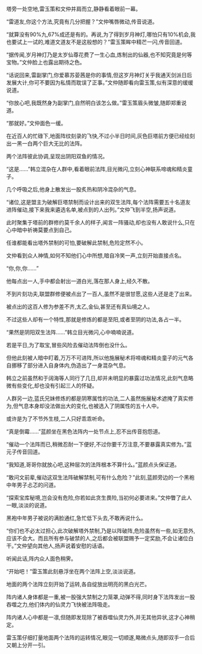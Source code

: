
塔旁一处空地,雷玉策和文仲并肩而立,静静看着眼前一幕。

“雷道友,你这个方法,究竟有几分把握？”文仲嘴唇微动,传音说道。

“就算没有90%九,67%成还是有的。再说,为了得到岁月神灯,哪怕只有10%机会,我也要试上一试的,难道文道友不是这般想的？”雷玉策眸中精芒一闪,传音回道。

“据传闻,岁月神灯乃是太岁仙尊花费了一生心血,炼制出的仙器,也不知究竟是何等宝物。”文仲脸上也露出期待之色。

“话说回来,雷副掌门,你爱慕苏荌茜是你的事情,但这岁月神灯关乎我通天剑派日后发展大计,你可不要因为私情而耽误了正事。”文仲随即看向雷玉策,似有深意的缓缓说道。

“你放心吧,我既然身为副掌门,自然明白该怎么做。”雷玉策眉头微皱,随即郑重说道。

“那就好。”文仲面色一缓。

在近百人的忙碌下,地面阵纹刻录的飞快,不过小半日时间,灰色巨塔前方便已经绘刻出一黑一白两个巨大无比的法阵。

两个法阵彼此协调,呈现出阴阳双鱼的情况。

“这是……”韩立混杂在人群中,看着眼前法阵,目光微闪,立刻心神联系啼魂和精炎童子。

几个呼吸之后,他身上散发出一股炙热和阴冷混杂的气息。

“诸位,这是盟主为破解巨塔禁制而设计出来的双生法阵,每个法阵需要五十名道友进阵催动,接下来我来遴选名单,被点到的人出列。”文仲飞到半空,扬声说道。

此时聚集于塔前的群修约莫千余人的样子,闻言一阵骚动,却也没有人敢说什么,只在心中暗中祈祷莫要点到自己。

任谁都能看出塔外禁制的可怕,要破解此禁制,危险定然不小。

文仲看到众人神情,如何不知他们心中所想,暗自冷笑一声,立刻开始直接点名。

“你,你,你……”

他每点出一人,手中都会射出一道白光,落在那人身上,经久不散。

不到片刻功夫,联盟群修便被点出了一百人,虽然不是很甘愿,这些人还是走了出来。

被点出的这百人修为参差不齐,太乙,金仙,甚至还有真仙境之人。

不过这些人却有一个特性,那就是修炼的都是至阳,或者至阴的功法,各占一半。

“果然是阴阳双生法阵……”韩立目光微闪,心中喃喃说道。

若是平日,为了取宝,冒些风险去催动法阵倒也没什么。

但他此刻被人暗中盯着,万万不可进阵,所以他施展秘术将啼魂和精炎童子的元气各自挪移了部分进入自身体内,伪造出了一身混杂气息。

韩立之前虽然和于阔海等人同行了几日,却并未明显的暴露过功法情况,此刻气息略微有些变化,却也没有引起三人的怀疑。

人群另一边,蓝氏兄妹修炼的都是阴寒属性的功法,二人虽然施展秘术遮掩了真实修为,但气息本身却没法做出大的变化,也被选入了阴属性的五十人中。

或许是为了不节外生枝,二人只好乖乖听命。

“真是倒霉……”蓝颜坐在黑色法阵内一处节点上,忍不出传音抱怨道。

“催动一个法阵而已,稍微忍耐一下便好,不过你要千万注意,不要暴露真实修为。”蓝元子传音回道。

“我知道,哥哥你就放心吧,这种层次的法阵根本不算什么。”蓝颜点头保证道。

“敢问文前辈,催动这双生法阵破解禁制,可有什么危险？”此刻,蓝颜旁边的一个黑袍中年男子忐忑的问道。

“探索宝库秘境,岂会没有危险,你若如此贪生畏险,当初何必要进来。”文仲瞥了此人一眼,淡淡的说道。

黑袍中年男子被说的满脸通红,急忙低下头去,不敢再说什么。

“你们也不必太过担心,此次破解塔外禁制,乃是以阵破阵,危险虽然有一些,如无意外,应该不会大。而且所有参与破禁的人,之后都会被联盟赐予一定奖励,不会让诸位白干。”文仲望向其他人,扬声说着安慰的话语。

听闻此话,阵内众人面色稍霁。

“开始吧！”雷玉策此刻悬浮坐在两个法阵上空,淡淡说道。

地面的两个法阵立刻开始了运转,各自绽放出明亮的黑白光芒。

阵内诸人身体都是一重,被一股强大禁制之力笼罩,动弹不得,同时身下法阵发出一股吞噬之力,他们体内的仙灵力飞快被法阵吸走。

阵内诸人心中都是一凛,但随即发现除了被吞噬仙灵力外,并无其他异状,这才心神稍定。

雷玉策仔细打量地面两个法阵的运转情况,眼见一切顺遂,略微点头,随即双手一合后又朝上分开一引。